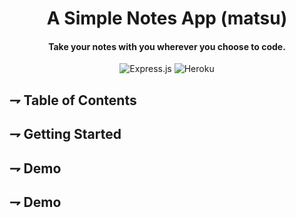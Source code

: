 <div align="center">

# A Simple Notes App (matsu)
#### Take your notes with you wherever you choose to code.

![Express.js](https://img.shields.io/badge/express.js-%23404d59.svg?style=for-the-badge&logo=express&logoColor=%2361DAFB)
![Heroku](https://img.shields.io/badge/heroku-%23430098.svg?style=for-the-badge&logo=heroku&logoColor=white)

</div>

## ⇁ Table of Contents



## ⇁ Getting Started

## ⇁ Demo

## ⇁ Demo




